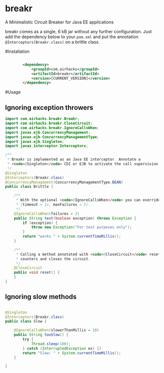 # breakr
A Minimalistic Circuit Breaker for Java EE applications

breakr comes as a single, 6 kB jar without any further configuration. Just add the dependency below to your `pom.xml` and 
put the annotation `@Interceptors(Breakr.class)` on a brittle class.

#Installation

```xml

        <dependency>
            <groupId>com.airhacks</groupId>
            <artifactId>breakr</artifactId>
            <version>[CURRENT_VERSION]</version>
        </dependency>

```

#Usage

## Ignoring exception throwers

```java
import com.airhacks.breakr.Breakr;
import com.airhacks.breakr.CloseCircuit;
import com.airhacks.breakr.IgnoreCallsWhen;
import javax.ejb.ConcurrencyManagement;
import javax.ejb.ConcurrencyManagementType;
import javax.ejb.Singleton;
import javax.interceptor.Interceptors;

/**
 * Breakr is implemented as an Java EE interceptor. Annotate a
 * <code>@Singleton</code> CDI or EJB to activate the call supervision.
 */
@Singleton
@Interceptors(Breakr.class)
@ConcurrencyManagement(ConcurrencyManagementType.BEAN)
public class Brittle {

    /**
     * With the optional <code>@IgnoreCallsWhen</code> you can override the
     * (timeout = 1s, maxFailures = 5).
     */
    @IgnoreCallsWhen(failures = 2)
    public String test(boolean exception) throws Exception {
        if (exception) {
            throw new Exception("For test purposes only");
        }
        return "works " + System.currentTimeMillis();
    }

    /**
     * Calling a method annotated with <code>@CloseCircuit</code> resets all
     * counters and closes the circuit.
     */
    @CloseCircuit
    public void reset() {
    }
}

```

## Ignoring slow methods

```java

@Singleton
@Interceptors(Breakr.class)
public class Slow {

    @IgnoreCallsWhen(slowerThanMillis = 10)
    public String tooSlow() {
        try {
            Thread.sleep(100);
        } catch (InterruptedException ex) {}
        return "Slow: " + System.currentTimeMillis();
    }

}
```
